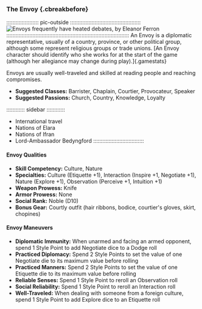 ### The Envoy {.cbreakbefore}

::::::::::::::::::::: pic-outside ::::::::::::::::::::::::::::::::::::::::::::::
![Envoys frequently have heated debates, by Eleanor Ferron](assets/Scenes/Medium/ambassadors.jpg "Envoys frequently have heated debates, by Eleanor Ferron")
::::::::::::::::::::::::::::::::::::::::::::::::::::::::::::::::::::::::::::::::
An Envoy is a diplomatic representative, usually of a country, province,
or other political group, although some represent religious groups or
trade unions. [An Envoy character should identify who she works for at
the start of the game (although her allegiance may change during play).]{.gamestats}

Envoys are usually well-traveled and skilled at reading people and
reaching compromises.

- **Suggested Classes:** Barrister, Chaplain, Courtier, Provocateur, Speaker
- **Suggested Passions:** Church, Country, Knowledge, Loyalty 

:::::::::::: sidebar ::::::::::::
- International travel
- Nations of Elara
- Nations of Ifran 
- Lord-Ambassador Bedyngford
:::::::::::::::::::::::::::::::::

#### Envoy Qualities

- **Skill Competency:** Culture, Nature
- **Specialties:** Culture (Etiquette +1), Interaction (Inspire +1, Negotiate +1), Nature (Explore +1), Observation (Perceive +1, Intuition +1)
- **Weapon Prowess:** Knife
- **Armor Prowess:** None
- **Social Rank:** Noble (D10)
- **Bonus Gear:** Courtly outfit (hair ribbons, bodice, courtier's gloves, skirt, chopines)

#### Envoy Maneuvers

- **Diplomatic Immunity:** When unarmed and facing an armed opponent, spend 1 Style Point to add Negotiate dice to a Dodge roll
- **Practiced Diplomacy:** Spend 2 Style Points to set the value of one Negotiate die to its maximum value before rolling
- **Practiced Manners:** Spend 2 Style Points to set the value of one Etiquette die to its maximum value before rolling
- **Reliable Senses:** Spend 1 Style Point to reroll an Observation roll
- **Social Reliability:** Spend 1 Style Point to reroll an Interaction roll
- **Well-Traveled:** When dealing with someone from a foreign culture, spend 1 Style Point to add Explore dice to an Etiquette roll

